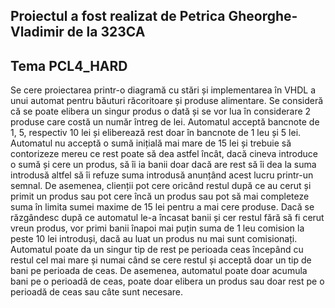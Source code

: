 
## Proiectul a fost realizat de Petrica Gheorghe-Vladimir de la 323CA

## Tema PCL4_HARD

Se cere proiectarea printr-o diagramă cu stări și implementarea în VHDL a unui automat pentru băuturi răcoritoare și produse alimentare. Se consideră că se poate elibera un singur produs o dată și se vor lua în considerare 2 produse care costă un număr întreg de lei. Automatul acceptă bancnote de 1, 5, respectiv 10 lei și eliberează rest doar în bancnote de 1 leu și 5 lei. Automatul nu acceptă o sumă inițială mai mare de 15 lei și trebuie să contorizeze mereu ce rest poate să dea astfel încât, dacă cineva introduce o sumă și cere un produs, să îi ia banii doar dacă are rest să îi dea la suma introdusă altfel să îi refuze suma introdusă anunțând acest lucru printr-un semnal. De asemenea, clienții pot cere oricând restul după ce au cerut și primit un produs sau pot cere încă un produs sau pot să mai completeze suma în limita sumei maxime de 15 lei pentru a mai cere produse. Dacă se răzgândesc după ce automatul le-a încasat banii și cer restul fără să fi cerut vreun produs, vor primi banii înapoi mai puțin suma de 1 leu comision la peste 10 lei introduși, dacă au luat un produs nu mai sunt comisionați. Automatul poate da un singur tip de rest pe perioada ceas începând cu restul cel mai mare și numai când se cere restul și acceptă doar un tip de bani pe perioada de ceas. De asemenea, automatul poate doar acumula bani pe o perioadă de ceas, poate doar elibera un produs sau doar rest pe o perioadă de ceas sau câte sunt necesare.
